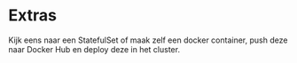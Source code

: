 # Extras

Kijk eens naar een StatefulSet of maak zelf een docker container, push deze naar Docker Hub en deploy deze in het cluster.
